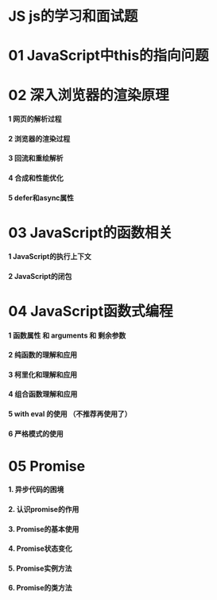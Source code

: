 # JS  js的学习和面试题

# 01 JavaScript中this的指向问题

# 02 深入浏览器的渲染原理
#### 1 网页的解析过程
#### 2 浏览器的渲染过程
#### 3 回流和重绘解析
#### 4 合成和性能优化
#### 5 defer和async属性 

# 03 JavaScript的函数相关
#### 1 JavaScript的执行上下文
#### 2 JavaScript的闭包
####
####

# 04 JavaScript函数式编程
#### 1 函数属性 和 arguments 和 剩余参数
#### 2 纯函数的理解和应用
#### 3 柯里化和理解和应用
#### 4 组合函数理解和应用
#### 5 with eval 的使用 （不推荐再使用了）
#### 6 严格模式的使用


# 05 Promise 
#### 1. 异步代码的困境
#### 2. 认识promise的作用
#### 3. Promise的基本使用
#### 4. Promise状态变化
#### 5. Promise实例方法
#### 6. Promise的类方法